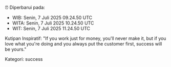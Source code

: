⏰ Diperbarui pada:
- WIB: Senin, 7 Juli 2025 09.24.50 UTC
- WITA: Senin, 7 Juli 2025 10.24.50 UTC
- WIT: Senin, 7 Juli 2025 11.24.50 UTC

Kutipan Inspiratif:
"If you work just for money, you'll never make it, but if you love what you're doing and you always put the customer first, success will be yours."


Kategori: success

